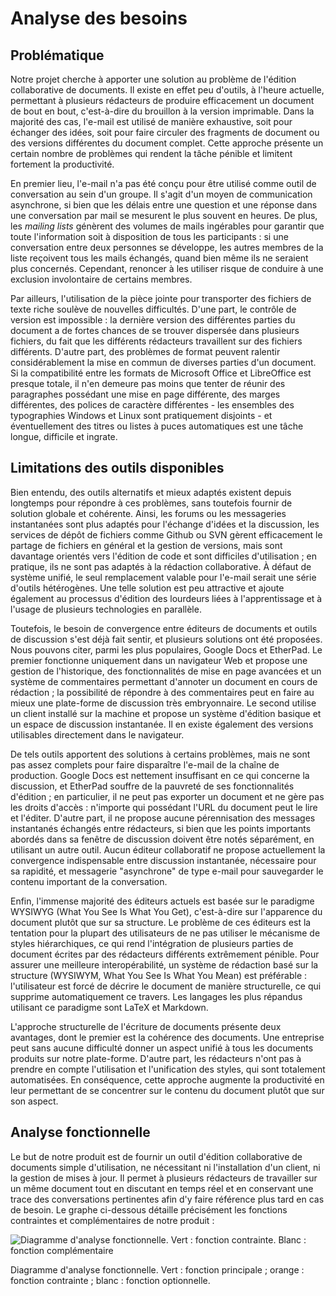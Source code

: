 # Analyse des besoins

## Problématique

Notre projet cherche à apporter une solution au problème de l'édition collaborative de documents. Il existe en effet peu d'outils, à l'heure actuelle, permettant à plusieurs rédacteurs de produire efficacement un document de bout en bout, c'est-à-dire du brouillon à la version imprimable. Dans la majorité des cas, l'e-mail est utilisé de manière exhaustive, soit pour échanger des idées, soit pour faire circuler des fragments de document ou des versions différentes du document complet. Cette approche présente un certain nombre de problèmes qui rendent la tâche pénible et limitent fortement la productivité.

En premier lieu, l'e-mail n'a pas été conçu pour être utilisé comme outil de conversation au sein d'un groupe. Il s'agit d'un moyen de communication asynchrone, si bien que les délais entre une question et une réponse dans une conversation par mail se mesurent le plus souvent en heures. De plus, les *mailing lists* génèrent des volumes de mails ingérables pour garantir que toute l'information soit à disposition de tous les participants : si une conversation entre deux personnes se développe, les autres membres de la liste reçoivent tous les mails échangés, quand bien même ils ne seraient plus concernés. Cependant, renoncer à les utiliser risque de conduire à une exclusion involontaire de certains membres.

Par ailleurs, l'utilisation de la pièce jointe pour transporter des fichiers de texte riche soulève de nouvelles difficultés. D'une part, le contrôle de version est impossible : la dernière version des différentes parties du document a de fortes chances de se trouver dispersée dans plusieurs fichiers, du fait que les différents rédacteurs travaillent sur des fichiers différents. D'autre part, des problèmes de format peuvent ralentir considérablement la mise en commun de diverses parties d'un document. Si la compatibilité entre les formats de Microsoft Office et LibreOffice est presque totale, il n'en demeure pas moins que tenter de réunir des paragraphes possédant une mise en page différente, des marges différentes, des polices de caractère différentes - les ensembles des typographies Windows et Linux sont pratiquement disjoints - et éventuellement des titres ou listes à puces automatiques est une tâche longue, difficile et ingrate.

## Limitations des outils disponibles

Bien entendu, des outils alternatifs et mieux adaptés existent depuis longtemps pour répondre à ces problèmes, sans toutefois fournir de solution globale et cohérente. Ainsi, les forums ou les messageries instantanées sont plus adaptés pour l'échange d'idées et la discussion, les services de dépôt de fichiers comme Github ou SVN gèrent efficacement le partage de fichiers en général et la gestion de versions, mais sont davantage orientés vers l'édition de code et sont difficiles d'utilisation ; en pratique, ils ne sont pas adaptés à la rédaction collaborative. À défaut de système unifié, le seul remplacement valable pour l'e-mail serait une série d'outils hétérogènes. Une telle solution est peu attractive et ajoute également au processus d'édition des lourdeurs liées à l'apprentissage et à l'usage de plusieurs technologies en parallèle.

Toutefois, le besoin de convergence entre éditeurs de documents et outils de discussion s'est déjà fait sentir, et plusieurs solutions ont été proposées. Nous pouvons citer, parmi les plus populaires, Google Docs et EtherPad. Le premier fonctionne uniquement dans un navigateur Web et propose une gestion de l'historique, des fonctionnalités de mise en page avancées et un système de commentaires permettant d'annoter un document en cours de rédaction ; la possibilité de répondre à des commentaires peut en faire au mieux une plate-forme de discussion très embryonnaire. Le second utilise un client installé sur la machine et propose un système d'édition basique et un espace de discussion instantanée. Il en existe également des versions utilisables directement dans le navigateur.

De tels outils apportent des solutions à certains problèmes, mais ne sont pas assez complets pour faire disparaître l'e-mail de la chaîne de production. Google Docs est nettement insuffisant en ce qui concerne la discussion, et EtherPad souffre de la pauvreté de ses fonctionnalités d'édition ; en particulier, il ne peut pas exporter un document et ne gère pas les droits d'accès : n'importe qui possédant l'URL du document peut le lire et l'éditer. D'autre part, il ne propose aucune pérennisation des messages instantanés échangés entre rédacteurs, si bien que les points importants abordés dans sa fenêtre de discussion doivent être notés séparément, en utilisant un autre outil. Aucun éditeur collaboratif ne propose actuellement la convergence indispensable entre discussion instantanée, nécessaire pour sa rapidité, et messagerie "asynchrone" de type e-mail pour sauvegarder le contenu important de la conversation.

Enfin, l'immense majorité des éditeurs actuels est basée sur le paradigme WYSIWYG (What You See Is What You Get), c'est-à-dire sur l'apparence du document plutôt que sur sa structure. Le problème de ces éditeurs est la tentation pour la plupart des utilisateurs de ne pas utiliser le mécanisme de styles hiérarchiques, ce qui rend l'intégration de plusieurs parties de document écrites par des rédacteurs différents extrêmement pénible. Pour assurer une meilleure interopérabilité, un système de rédaction basé sur la structure (WYSIWYM, What You See Is What You Mean) est préférable : l'utilisateur est forcé de décrire le document de manière structurelle, ce qui supprime automatiquement ce travers. Les langages les plus répandus utilisant ce paradigme sont LaTeX et Markdown.

L'approche structurelle de l'écriture de documents présente deux avantages, dont le premier est la cohérence des documents. Une entreprise peut sans aucune difficulté donner un aspect unifié à tous les documents produits sur notre plate-forme. D'autre part, les rédacteurs n'ont pas à prendre en compte l'utilisation et l'unification des styles, qui sont totalement automatisées. En conséquence, cette approche augmente la productivité en leur permettant de se concentrer sur le contenu du document plutôt que sur son aspect.

## Analyse fonctionnelle

Le but de notre produit est de fournir un outil d'édition collaborative de documents simple d'utilisation, ne nécessitant ni l'installation d'un client, ni la gestion de mises à jour. Il permet à plusieurs rédacteurs de travailler sur un même document tout en discutant en temps réel et en conservant une trace des conversations pertinentes afin d'y faire référence plus tard en cas de besoin. 
Le graphe ci-dessous détaille précisément les fonctions contraintes et complémentaires de notre produit :

![Diagramme d'analyse fonctionnelle. Vert : fonction contrainte. Blanc : fonction complémentaire](../../ressources/analyse-fonctionnelle.svg)

Diagramme d'analyse fonctionnelle. Vert : fonction principale ; orange : fonction contrainte ; blanc : fonction optionnelle.

